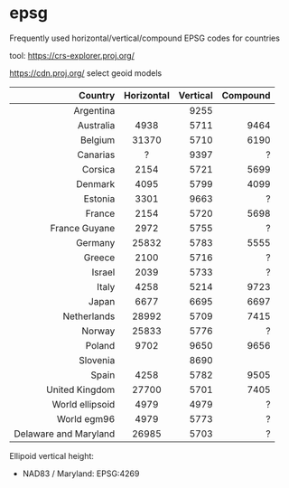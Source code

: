# epsg

Frequently used horizontal/vertical/compound EPSG codes for countries

tool: https://crs-explorer.proj.org/

https://cdn.proj.org/ select geoid models

| Country        | Horizontal    | Vertical | Compound |
| --------------:|:-------------:| --------:|----------:
| Argentina      |               | 9255     |          | 
| Australia      | 4938          | 5711     | 9464     |
| Belgium        | 31370         | 5710     | 6190     |
| Canarias       | ?             | 9397     | ?        |
| Corsica        | 2154          | 5721     | 5699     |
| Denmark        | 4095          | 5799     | 4099     |
| Estonia        | 3301          | 9663     | ?        |
| France         | 2154          | 5720     | 5698     |
| France Guyane  | 2972          | 5755     | ?        |
| Germany        | 25832         | 5783     | 5555     |
| Greece         | 2100          | 5716	    | ?        | 
| Israel         | 2039          | 5733     | ?        |
| Italy          | 4258	         | 5214     | 9723     |
| Japan          | 6677          | 6695     | 6697     |
| Netherlands    | 28992         | 5709     | 7415     |
| Norway         | 25833         | 5776     | ?        |
| Poland         | 9702          | 9650     | 9656     |
| Slovenia       |               | 8690     |          |
| Spain          | 4258          | 5782     | 9505     |
| United Kingdom | 27700         | 5701     | 7405     |
| World ellipsoid| 4979          | 4979     | ?        |
| World egm96    | 4979          | 5773     | ?        |
| Delaware and Maryland | 26985  | 5703     | ?        |


Ellipoid vertical height:

- NAD83 / Maryland: EPSG:4269
